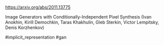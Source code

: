 https://arxiv.org/abs/2011.13775

Image Generators with Conditionally-Independent Pixel Synthesis (Ivan Anokhin, Kirill Demochkin, Taras Khakhulin, Gleb Sterkin, Victor Lempitsky, Denis Korzhenkov)

#implicit_representation #gan